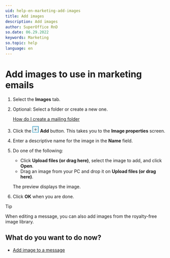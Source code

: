 ```yaml
---
uid: help-en-marketing-add-images
title: Add images
description: Add images
author: SuperOffice RnD
so.date: 06.29.2022
keywords: Marketing
so.topic: help
language: en
---
```


# Add images to use in marketing emails

1. Select the **Images** tab.

2. Optional: Select a folder or create a new one.

    [How do I create a mailing folder][2]

3. Click the ![icon][img1] **Add** button. This takes you to the **Image properties** screen.

4. Enter a descriptive name for the image in the **Name** field.

5. Do one of the following:
    * Click **Upload files (or drag here)**, select the image to add, and click **Open**.
    * Drag an image from your PC and drop it on **Upload files (or drag here)**.

    The preview displays the image.

6. Click **OK** when you are done.

> [!TIP]
> When editing a message, you can also add images from the royalty-free image library.

## What do you want to do now?

* [Add image to a message][1]

<!-- Referenced links -->
[1]: editor/drag-and-drop/insert-images-in-message.md
[2]: create-folder.md

<!-- Referenced images -->
[img1]: ../../../media/icons/btn-add.png
